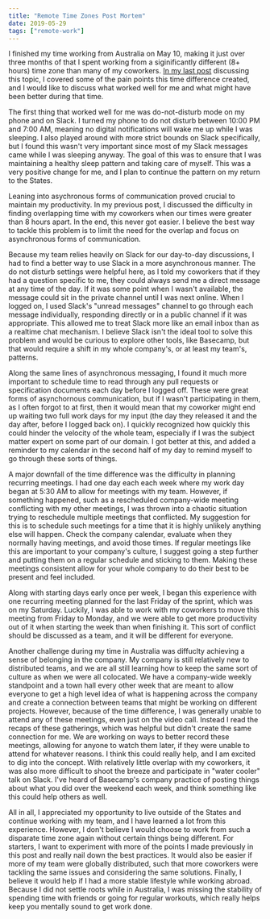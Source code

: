 ```yaml
---
title: "Remote Time Zones Post Mortem"
date: 2019-05-29
tags: ["remote-work"]
---
```


I finished my time working from Australia on May 10, making it just over three months of that I spent working from a
siginificantly different (8+ hours) time zone than many of my coworkers. [In my last post](/posts/remote-time-differences)
discussing this topic, I covered some of the pain points this time difference created, and I would like to discuss
what worked well for me and what might have been better during that time.

The first thing that worked well for me was do-not-disturb mode on my phone and on Slack. I turned my phone to do not disturb between
10:00 PM and 7:00 AM, meaning no digital notifications will wake me up while I was sleeping. I also played around with more strict
bounds on Slack specifically, but I found this wasn't very important since most of my Slack messages came while I was sleeping
anyway. The goal of this was to ensure that I was maintaining a healthy sleep pattern and taking care of myself. This was a
very positive change for me, and I plan to continue the pattern on my return to the States.

Leaning into asychronous forms of communication proved crucial to maintain my productivity. In my previous post, I discussed
the difficulty in finding overlapping time with my coworkers when our times were greater than 8 hours apart. In the end,
this never got easier. I believe the best way to tackle this problem is to limit the need for the overlap and focus on
asynchronous forms of communication.

Because my team relies heavily on Slack for our day-to-day discussions, I had to find a better way to use Slack in a more
asynchronous manner. The do not disturb settings were helpful here, as I told my coworkers that if they had a
question specific to me, they could always send me a direct message at any time of the day. If it was some point when I wasn't
available, the message could sit in the private channel until I was next online. When I logged on, I used Slack's "unread
messages" channel to go through each message individually, responding directly or in a public channel if it was appropriate.
This allowed me to treat Slack more like an email inbox than as a realtime chat mechanism. I believe Slack isn't the
ideal tool to solve this problem and would be curious to explore other tools, like Basecamp, but that would require a shift in
my whole company's, or at least my team's, patterns.

Along the same lines of asynchronous messaging, I found it much more important to schedule time to read through any pull requests
or specification documents each day before I logged off. These were great forms of asynchornous communication, but if I wasn't
participating in them, as I often forgot to at first, then it would mean that my coworker might end up waiting two full work days
for my input (the day they released it and the day after, before I logged back on). I quickly recognized how quickly this could hinder
the velocity of the whole team, especially if I was the subject matter expert on some part of our domain. I got better at this, and
added a reminder to my calendar in the second half of my day to remind myself to go through these sorts of things.

A major downfall of the time difference was the difficulty in planning recurring meetings. I had one day each each week where
my work day began at 5:30 AM to allow for meetings with my team. However, if something happened, such as a rescheduled
company-wide meeting conflicting with my other meetings, I was thrown into a chaotic situation trying to reschedule multiple
meetings that conflicted. My suggestion for this is to schedule such meetings for a time that it is highly unlikely anything else
will happen. Check the company calendar, evaluate when they normally having meetings, and avoid those times. If regular meetings
like this are important to your company's culture, I suggest going a step further and putting them on a regular schedule
and sticking to them. Making these meetings consistent allow for your whole company to do their best to be present and feel
included.

Along with starting days early once per week, I began this experience with one recurring meeting planned for the last Friday of
the sprint, which was on my Saturday. Luckily, I was able to work with my coworkers to move this meeting from Friday to Monday,
and we were able to get more productivity out of it when starting the week than when finishing it. This sort of conflict should
be discussed as a team, and it will be different for everyone.

Another challenge during my time in Australia was diffuclty achieving a sense of belonging in the company. My company is still relatively new to
distributed teams, and we are all still learning how to keep the same sort of culture as when we were all colocated.
We have a company-wide weekly standpoint and a town hall every other week that are meant to allow everyone to get a high level
idea of what is happening across the company and create a connection between teams that might be working on different projects.
However, because of the time difference, I was generally unable to attend any of these meetings, even just on the video call.
Instead I read the recaps of these gatherings, which was helpful but didn't create the same connection for me. We are working on
ways to better record these meetings, allowing for anyone to watch them later, if they were unable to attend for whatever
reasons. I think this could really help, and I am excited to dig into the concept. With relatively little overlap with my coworkers,
it was also more difficult to shoot the breeze and participate in "water cooler" talk on Slack. I've heard of Basecamp's company
practice of posting things about what you did over the weekend each week, and think something like this could help others as well.

All in all, I appreciated my opportunity to live outside of the States and continue working with my team, and I have learned a lot
from this experience. However, I don't believe I would choose to work from such a disparate time zone again without certain things being
different. For starters, I want to experiment with more of the points I made previously in this post and really nail down the best
practices. It would also be easier if more of my team were globally distributed, such that more coworkers were tackling the same issues
and considering the same solutions. Finally, I believe it would help if I had a more stable lifestyle while working abroad. Because
I did not settle roots while in Australia, I was missing the stability of spending time with friends or going for regular workouts, which
really helps keep you mentally sound to get work done.

